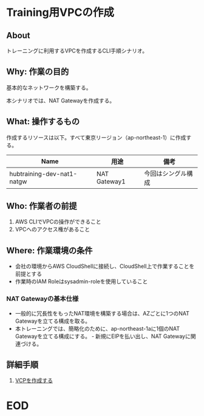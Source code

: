 # Training用VPCの作成

## About
トレーニングに利用するVPCを作成するCLI手順シナリオ。


## Why: 作業の目的
基本的なネットワークを構築する。

本シナリオでは、NAT Gatewayを作成する。

## What: 操作するもの
作成するリソースは以下。すべて東京リージョン（ap-northeast-1）に作成する。

|  Name                              |  用途                         | 備考                            |
| ---------------------------------- | ----------------------------- | ------------------------------- |
| hubtraining-dev-nat1-natgw         | NAT Gateway1                  | 今回はシングル構成               |


## Who: 作業者の前提

1. AWS CLIでVPCの操作ができること
1. VPCへのアクセス権があること


## Where: 作業環境の条件

- 会社の環境からAWS CloudShellに接続し、CloudShell上で作業することを前提とする
- 作業時のIAM Roleはsysadmin-roleを使用していること

### NAT Gatewayの基本仕様

- 一般的に冗長性をもったNAT環境を構築する場合は、AZごとに1つのNAT Gatewayを立てる構成を取る。
- 本トレーニングでは、簡略化のために、ap-northeast-1aに1個のNAT Gatewayを立てる構成にする。
‐ 新規にEIPを払い出し、NAT Gatewayに関連づける。


## 詳細手順

1. [VCPを作成する](./hubtraining-0101-CreateVPC-Runbook.md)


# EOD
